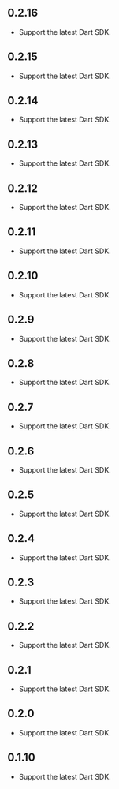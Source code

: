 ## 0.2.16

- Support the latest Dart SDK.

## 0.2.15

- Support the latest Dart SDK.

## 0.2.14

- Support the latest Dart SDK.

## 0.2.13

- Support the latest Dart SDK.

## 0.2.12

- Support the latest Dart SDK.

## 0.2.11

- Support the latest Dart SDK.

## 0.2.10

- Support the latest Dart SDK.

## 0.2.9

- Support the latest Dart SDK.

## 0.2.8

- Support the latest Dart SDK.

## 0.2.7

- Support the latest Dart SDK.

## 0.2.6

- Support the latest Dart SDK.

## 0.2.5

- Support the latest Dart SDK.

## 0.2.4

- Support the latest Dart SDK.

## 0.2.3

- Support the latest Dart SDK.

## 0.2.2

- Support the latest Dart SDK.

## 0.2.1

- Support the latest Dart SDK.

## 0.2.0

- Support the latest Dart SDK.

## 0.1.10

- Support the latest Dart SDK.
